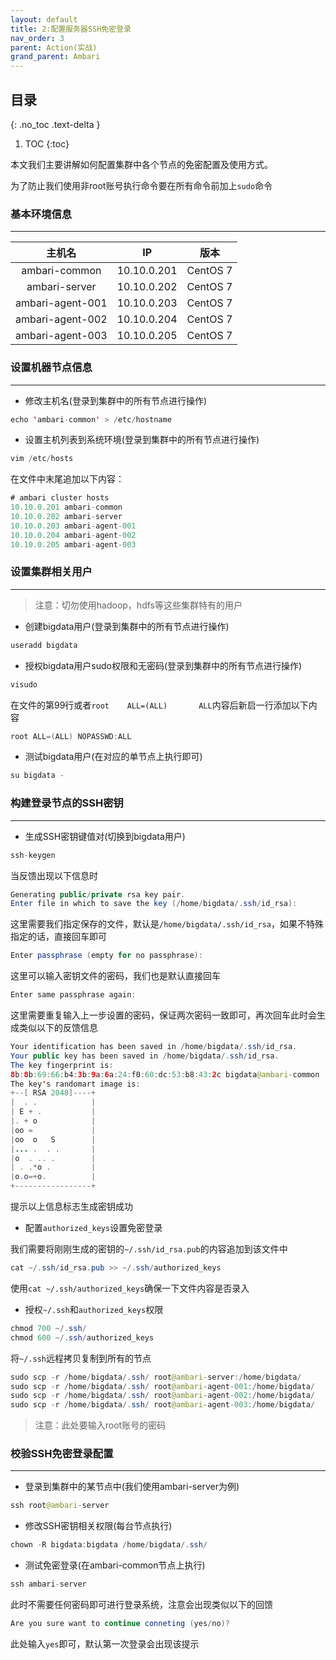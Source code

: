 ```yaml
---
layout: default
title: 2:配置服务器SSH免密登录
nav_order: 3
parent: Action(实战)
grand_parent: Ambari
---
```


## 目录
{: .no_toc .text-delta }

1. TOC
{:toc}

本文我们主要讲解如何配置集群中各个节点的免密配置及使用方式。

为了防止我们使用非root账号执行命令要在所有命令前加上`sudo`命令

### 基本环境信息

---

|主机名|IP|版本|
|:---:|---|---|
|ambari-common|10.10.0.201|CentOS 7|
|ambari-server|10.10.0.202|CentOS 7|
|ambari-agent-001|10.10.0.203|CentOS 7|
|ambari-agent-002|10.10.0.204|CentOS 7|
|ambari-agent-003|10.10.0.205|CentOS 7|

### 设置机器节点信息

---

- 修改主机名(登录到集群中的所有节点进行操作)

```java
echo 'ambari-common' > /etc/hostname
```

- 设置主机列表到系统环境(登录到集群中的所有节点进行操作)

```java
vim /etc/hosts
```

在文件中末尾追加以下内容：

```java
# ambari cluster hosts
10.10.0.201 ambari-common
10.10.0.202 ambari-server
10.10.0.203 ambari-agent-001
10.10.0.204 ambari-agent-002
10.10.0.205 ambari-agent-003
```

### 设置集群相关用户

---

> 注意：切勿使用hadoop，hdfs等这些集群特有的用户

- 创建bigdata用户(登录到集群中的所有节点进行操作)

```java
useradd bigdata
```

- 授权bigdata用户sudo权限和无密码(登录到集群中的所有节点进行操作)

```java
visudo
```

在文件的第99行或者`root    ALL=(ALL)       ALL`内容后新启一行添加以下内容

```java
root ALL=(ALL) NOPASSWD:ALL
```

- 测试bigdata用户(在对应的单节点上执行即可)

```java
su bigdata -
```

### 构建登录节点的SSH密钥

---

- 生成SSH密钥键值对(切换到bigdata用户)

```java
ssh-keygen
```

当反馈出现以下信息时

```java
Generating public/private rsa key pair.
Enter file in which to save the key (/home/bigdata/.ssh/id_rsa):
```

这里需要我们指定保存的文件，默认是`/home/bigdata/.ssh/id_rsa`，如果不特殊指定的话，直接回车即可

```java
Enter passphrase (empty for no passphrase):
```

这里可以输入密钥文件的密码，我们也是默认直接回车

```java
Enter same passphrase again:
```

这里需要重复输入上一步设置的密码，保证两次密码一致即可，再次回车此时会生成类似以下的反馈信息

```java
Your identification has been saved in /home/bigdata/.ssh/id_rsa.
Your public key has been saved in /home/bigdata/.ssh/id_rsa.
The key fingerprint is:
8b:8b:69:66:b4:3b:9a:6a:24:f0:60:dc:53:b8:43:2c bigdata@ambari-common
The key's randomart image is:
+--[ RSA 2048]----+
|  . .            |
| E + .           |
|. + o            |
|oo =             |
|oo  o   S        |
|... .  . .       |
|o  . .. .        |
| . .*o .         |
|o.o=+o.          |
+-----------------+
```

提示以上信息标志生成密钥成功

- 配置`authorized_keys`设置免密登录

我们需要将刚刚生成的密钥的`~/.ssh/id_rsa.pub`的内容追加到该文件中

```java
cat ~/.ssh/id_rsa.pub >> ~/.ssh/authorized_keys
```

使用`cat ~/.ssh/authorized_keys`确保一下文件内容是否录入

- 授权`~/.ssh`和`authorized_keys`权限

```java
chmod 700 ~/.ssh/
chmod 600 ~/.ssh/authorized_keys
```

将`~/.ssh`远程拷贝复制到所有的节点

```java
sudo scp -r /home/bigdata/.ssh/ root@ambari-server:/home/bigdata/
sudo scp -r /home/bigdata/.ssh/ root@ambari-agent-001:/home/bigdata/
sudo scp -r /home/bigdata/.ssh/ root@ambari-agent-002:/home/bigdata/
sudo scp -r /home/bigdata/.ssh/ root@ambari-agent-003:/home/bigdata/
```

> 注意：此处要输入root账号的密码

### 校验SSH免密登录配置

---

- 登录到集群中的某节点中(我们使用ambari-server为例)

```java
ssh root@ambari-server
```

- 修改SSH密钥相关权限(每台节点执行)

```java
chown -R bigdata:bigdata /home/bigdata/.ssh/
```

- 测试免密登录(在ambari-common节点上执行)

```java
ssh ambari-server
```

此时不需要任何密码即可进行登录系统，注意会出现类似以下的回馈

```java
Are you sure want to continue conneting (yes/no)?
```

此处输入`yes`即可，默认第一次登录会出现该提示